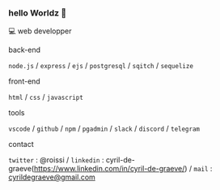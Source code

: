 ### hello Worldz 👋

💻 web developper

back-end

`node.js` / `express` / `ejs` / `postgresql` / `sqitch` / `sequelize`

front-end

`html` / `css` / `javascript`

tools

`vscode` / `github` / `npm` / `pgadmin` / `slack` / `discord` / `telegram`

contact

`twitter` : @roissi / `linkedin` : cyril-de-graeve(https://www.linkedin.com/in/cyril-de-graeve/) / `mail` : cyrildegraeve@gmail.com
